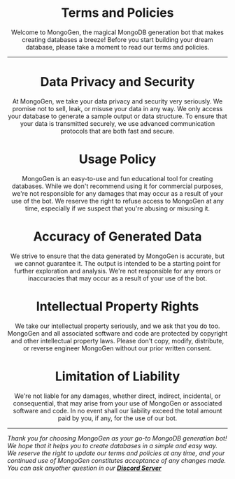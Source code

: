 <h1 align="center">Terms and Policies</h1>

<p align="center">Welcome to MongoGen, the magical MongoDB generation bot that makes creating databases a breeze! Before you start building your dream database, please take a moment to read our terms and policies. </p>

***
<h1 align="center">Data Privacy and Security</h1>
<p align="center">At MongoGen, we take your data privacy and security very seriously. We promise not to sell, leak, or misuse your data in any way. We only access your database to generate a sample output or data structure. To ensure that your data is transmitted securely, we use advanced communication protocols that are both fast and secure.</p>

<h1 align="center">Usage Policy</h1>
<p align="center">MongoGen is an easy-to-use and fun educational tool for creating databases. While we don't recommend using it for commercial purposes, we're not responsible for any damages that may occur as a result of your use of the bot. We reserve the right to refuse access to MongoGen at any time, especially if we suspect that you're abusing or misusing it.</p>

<h1 align="center">Accuracy of Generated Data</h1>
<p align="center">We strive to ensure that the data generated by MongoGen is accurate, but we cannot guarantee it. The output is intended to be a starting point for further exploration and analysis. We're not responsible for any errors or inaccuracies that may occur as a result of your use of the bot.</p>

<h1 align="center">Intellectual Property Rights</h1>
<p align="center">We take our intellectual property seriously, and we ask that you do too. MongoGen and all associated software and code are protected by copyright and other intellectual property laws. Please don't copy, modify, distribute, or reverse engineer MongoGen without our prior written consent.</p>

<h1 align="center">Limitation of Liability</h1>
<p align="center">We're not liable for any damages, whether direct, indirect, incidental, or consequential, that may arise from your use of MongoGen or associated software and code. In no event shall our liability exceed the total amount paid by you, if any, for the use of our bot.</p>

***
*Thank you for choosing MongoGen as your go-to MongoDB generation bot! We hope that it helps you to create databases in a simple and easy way. We reserve the right to update our terms and policies at any time, and your continued use of MongoGen constitutes acceptance of any changes made. You can ask anyother question in our [**Discord Server**](https://discord.gg/uoaio)*
